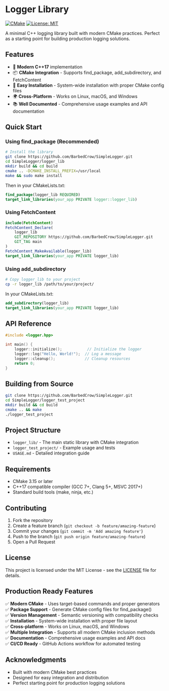 # Logger Library

[![CMake](https://github.com/BarbedCrow/SimpleLogger.git/workflows/CMake%20Build/badge.svg)](https://github.com/BarbedCrow/SimpleLogger.git/actions)
[![License: MIT](https://img.shields.io/badge/License-MIT-yellow.svg)](https://opensource.org/licenses/MIT)

A minimal C++ logging library built with modern CMake practices. Perfect as a starting point for building production logging solutions.

## Features

- 🚀 **Modern C++17** implementation
- 📦 **CMake Integration** - Supports find_package, add_subdirectory, and FetchContent
- 🔧 **Easy Installation** - System-wide installation with proper CMake config files
- 🌍 **Cross-Platform** - Works on Linux, macOS, and Windows
- 📚 **Well Documented** - Comprehensive usage examples and API documentation

## Quick Start

### Using find_package (Recommended)
```bash
# Install the library
git clone https://github.com/BarbedCrow/SimpleLogger.git
cd SimpleLogger/logger_lib
mkdir build && cd build
cmake .. -DCMAKE_INSTALL_PREFIX=/usr/local
make && sudo make install
```

Then in your CMakeLists.txt:
```cmake
find_package(logger_lib REQUIRED)
target_link_libraries(your_app PRIVATE logger::logger_lib)
```

### Using FetchContent
```cmake
include(FetchContent)
FetchContent_Declare(
    logger_lib
    GIT_REPOSITORY https://github.com/BarbedCrow/SimpleLogger.git
    GIT_TAG main
)
FetchContent_MakeAvailable(logger_lib)
target_link_libraries(your_app PRIVATE logger_lib)
```

### Using add_subdirectory
```bash
# Copy logger_lib to your project
cp -r logger_lib /path/to/your/project/
```
In your CMakeLists.txt:
```cmake
add_subdirectory(logger_lib)
target_link_libraries(your_app PRIVATE logger_lib)
```

## API Reference

```cpp
#include <logger.hpp>

int main() {
    logger::initialize();           // Initialize the logger
    logger::log("Hello, World!");  // Log a message
    logger::cleanup();             // Cleanup resources
    return 0;
}
```

## Building from Source

```bash
git clone https://github.com/BarbedCrow/SimpleLogger.git
cd SimpleLogger/logger_test_project
mkdir build && cd build
cmake .. && make
./logger_test_project
```

## Project Structure

- `logger_lib/` - The main static library with CMake integration
- `logger_test_project/` - Example usage and tests  
- `USAGE.md` - Detailed integration guide

## Requirements

- CMake 3.15 or later
- C++17 compatible compiler (GCC 7+, Clang 5+, MSVC 2017+)
- Standard build tools (make, ninja, etc.)

## Contributing

1. Fork the repository
2. Create a feature branch (`git checkout -b feature/amazing-feature`)
3. Commit your changes (`git commit -m 'Add amazing feature'`)
4. Push to the branch (`git push origin feature/amazing-feature`)  
5. Open a Pull Request

## License

This project is licensed under the MIT License - see the [LICENSE](LICENSE) file for details.

## Production Ready Features

✅ **Modern CMake** - Uses target-based commands and proper generators  
✅ **Package Support** - Generate CMake config files for find_package()  
✅ **Version Management** - Semantic versioning with compatibility checks  
✅ **Installation** - System-wide installation with proper file layout  
✅ **Cross-platform** - Works on Linux, macOS, and Windows  
✅ **Multiple Integration** - Supports all modern CMake inclusion methods  
✅ **Documentation** - Comprehensive usage examples and API docs  
✅ **CI/CD Ready** - GitHub Actions workflow for automated testing

## Acknowledgments

- Built with modern CMake best practices
- Designed for easy integration and distribution
- Perfect starting point for production logging solutions
